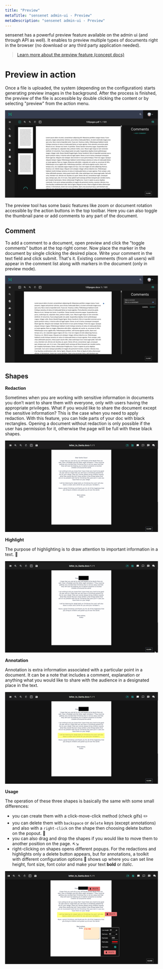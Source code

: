 ```yaml
---
title: "Preview"
metaTitle: "sensenet admin-ui - Preview"
metaDescription: "sensenet admin-ui - Preview"
---
```


sensenet has a powerful preview feature available on the admin ui (and through API as well). It enables to preview multiple types of documents right in the browser (no download or any third party application needed).

> [Learn more about the preview feature (concept docs)](/concepts/document-previews)

# Preview in action
Once a file is uploaded, the system (depending on the configuration) starts generating preview images in the background. After the process is finished, the preview of the file is accessible by double clicking the content or by selecting "preview" from the action menu.

![preview](../img/preview_n.png)

The preview tool has some basic features like zoom or document rotation accessible by the action buttons in the top toolbar. Here you can also toggle the thumbnail pane or add comments to any part of the document.

## Comment
To add a comment to a document, open preview and click the "toggle comments" button at the top right corner.
Now place the marker in the document by single clicking the desired place. Write your comment in the text field and click submit. That's it. Existing comments (from all users) will appear in the comment list along with markers in the document (only in preview mode).

![preview_comment](../img/preview_comment.png)

## Shapes

**Redaction**

Sometimes when you are working with sensitive information in documents you don’t want to share them with everyone, only with users having the appropriate privileges. What if you would like to share the document except the sensitive information? This is the case when you need to apply redaction.
With this feature, you can hide parts of your doc with black rectangles. Opening a document without redaction is only possible if the user has permission for it, otherwise the page will be full with these black shapes.

<p align="center">
<img src="../img/redaction.gif" alt="redaction">
</p>

**Highlight**

The purpose of highlighting is to draw attention to important information in a text. 📑

<p align="center">
<img src="../img/highlight.gif" alt="highlight">
</p>

**Annotation**

Annotation is extra information associated with a particular point in a document. It can be a note that includes a comment, explanation or anything what you would like to share with the audience in a designated place in the text.

<p align="center">
<img src="../img/annotation.gif" alt="annotation">
</p>

**Usage**

The operation of these three shapes is basically the same with some small differences:
- you can create them with a click-move-click method (check gifs) ✏️
- you can delete them with `backspace` or `delete` keys (except annotations) and also with a `right-click` on the shape then choosing delete button on the popout. 🚮
- you can also drag and drop the shapes if you would like to move them to another position on the page. ↖️↘️
- right-clicking on shapes opens different popups. For the redactions and highlights only a delete button appears, but for annotations, a toolkit with different configuration options 🔧 shows up where you can set line height, font size, font color and make your text **bold** or _italic_.

<p align="center">
<img src="../img/right-click.png" alt="right click">
</p>
